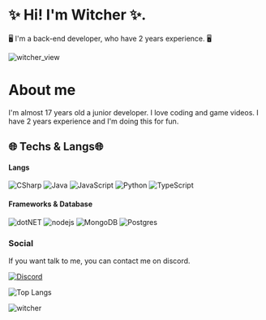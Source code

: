 # ✨ Hi! I'm Witcher ✨.
🖥️ I'm a back-end developer, who have 2 years experience. 🖥️

![witcher_view](https://komarev.com/ghpvc/?username=TheWTCHR0&color=dc143c)

# About me
I'm almost 17 years old a junior developer. I love coding and game videos. I have 2 years experience and I'm doing this for fun.

## 🌐 Techs & Langs🌐
#### Langs
![CSharp](https://img.shields.io/badge/C%23-239120?style=for-the-badge&logo=c-sharp&logoColor=white) ![Java](https://img.shields.io/badge/Java-ED8B00?style=for-the-badge&logo=java&logoColor=white) ![JavaScript](https://img.shields.io/badge/JavaScript-323330?style=for-the-badge&logo=javascript&logoColor=F7DF1E) ![Python](https://img.shields.io/badge/Python-14354C?style=for-the-badge&logo=python&logoColor=white)  ![TypeScript](https://img.shields.io/badge/typescript-%23007ACC.svg?style=for-the-badge&logo=typescript&logoColor=white)
#### Frameworks & Database
![dotNET](https://img.shields.io/badge/.NET-512BD4?style=for-the-badge&logo=dotnet&logoColor=white) ![nodejs](https://img.shields.io/badge/Node.js-339933?style=for-the-badge&logo=nodedotjs&logoColor=white) ![MongoDB](https://img.shields.io/badge/MongoDB-4EA94B?style=for-the-badge&logo=mongodb&logoColor=white) ![Postgres](https://img.shields.io/badge/postgres-%23316192.svg?style=for-the-badge&logo=postgresql&logoColor=white)

### Social
If you want talk to me, you can contact me on discord.

[![Discord](https://img.shields.io/badge/Discord-7289DA?style=for-the-badge&logo=discord&logoColor=white)](https://discord.com/users/299955838368612353)


![Top Langs](https://github-readme-stats.vercel.app/api/top-langs/?username=TheWTCHR&layout=compact&bg_color=353535&text_color=ABABAB&title_color=BC25E9&)


![witcher](https://github-readme-stats.vercel.app/api?username=TheWTCHR&show_icons=true&bg_color=353535&text_color=ABABAB&title_color=BC25E9&icon_color=BC25E9) 


